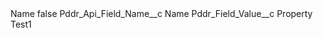 <?xml version="1.0" encoding="UTF-8"?>
<CustomMetadata xmlns="http://soap.sforce.com/2006/04/metadata" xmlns:xsi="http://www.w3.org/2001/XMLSchema-instance" xmlns:xsd="http://www.w3.org/2001/XMLSchema">
    <label>Name</label>
    <protected>false</protected>
    <values>
        <field>Pddr_Api_Field_Name__c</field>
        <value xsi:type="xsd:string">Name</value>
    </values>
    <values>
        <field>Pddr_Field_Value__c</field>
        <value xsi:type="xsd:string">Property Test1</value>
    </values>
</CustomMetadata>
